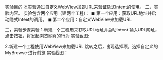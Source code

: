 # 
实验目的
本实验通过自定义WebView加载URL来验证隐式Intent的使用。
二，实验内容。
实验包含两个应用（建两个工程）： 
◼ 第一个应用：获取URL地址并启动隐式Intent的调用。
◼ 第二个应用：自定义WebView来加载URL

三，实验步骤实验
1.新建一个工程用来获取URL地址并启动Intent
输入URL网址，点击按钮，将发起浏览网页的行为
实验截图:

2.新建一个工程使用WebView来加载URL
跳转之后，出现选择项，选择自定义的MyBrowser进行浏览
实验截图：
